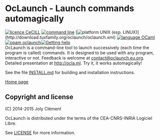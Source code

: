 <!--- OASIS_START --->
<!--- DO NOT EDIT (digest: 5b7c79f57f0ce0788b31dca9995c556d) --->

OcLaunch - Launch commands automagically
========================================

[![licence
CeCILL](https://img.shields.io/badge/licence-CeCILL-blue.svg)](http://oclaunch.eu.org/floss-under-cecill)
[![command
line](https://img.shields.io/badge/command-line-lightgrey.svg)](http://oclaunch.eu.org/videos)
[![platform UNIX (esp.
LINUX)](https://img.shields.io/badge/platform-UNIX_\(esp._LINUX\)-lightgrey.svg)](http://download.tuxfamily.org/oclaunch/oclaunch.xml)
[![language
OCaml](https://img.shields.io/badge/language-OCaml-orange.svg)](http://www.oclaunch.eu.org/)
[![opam
oclaunch](https://img.shields.io/badge/opam-oclaunch-red.svg)](http://opam.ocaml.org/packages/oclaunch/oclaunch.0.2.2/)[![Getting
help](https://img.shields.io/badge/Get-Help!-orange.svg)](http://www.oclaunch.eu.org/help.html)
<br/>OcLaunch is a command-line tool to launch successively (each time the
program is called) commands. It is designed to be used with any program,
interactive or not. Feedback is welcome at contact@oclaunch.eu.org.<br/>
Detailed presentation at http://ocla.ml. Try it, it works automagically!

See the file [INSTALL.md](INSTALL.md) for building and installation
instructions.

[Home page](http://www.oclaunch.eu.org)

Copyright and license
---------------------

(C) 2014-2015 Joly Clément

OcLaunch is distributed under the terms of the CEA-CNRS-INRIA Logiciel Libre.

See [LICENSE](LICENSE) for more information.

<!--- OASIS_STOP --->
